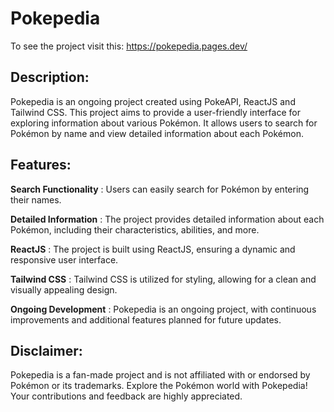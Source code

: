 # Pokepedia
To see the project visit this: https://pokepedia.pages.dev/
## Description:

Pokepedia is an ongoing project created using PokeAPI, ReactJS and Tailwind CSS. This project aims to provide a user-friendly interface for exploring information about various Pokémon. It allows users to search for Pokémon by name and view detailed information about each Pokémon.

## Features:

**Search Functionality** : Users can easily search for Pokémon by entering their names.

**Detailed Information** : The project provides detailed information about each Pokémon, including their characteristics, abilities, and more.

**ReactJS** : The project is built using ReactJS, ensuring a dynamic and responsive user interface.

**Tailwind CSS** : Tailwind CSS is utilized for styling, allowing for a clean and visually appealing design.

**Ongoing Development** : Pokepedia is an ongoing project, with continuous improvements and additional features planned for future updates.

## Disclaimer:

Pokepedia is a fan-made project and is not affiliated with or endorsed by Pokémon or its trademarks.
Explore the Pokémon world with Pokepedia! Your contributions and feedback are highly appreciated.
